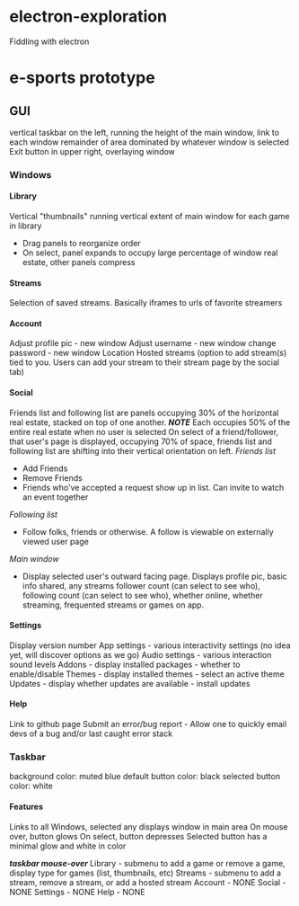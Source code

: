 # electron-exploration
Fiddling with electron

# e-sports prototype

## GUI
vertical taskbar on the left, running the height of the main window, link to each window
remainder of area dominated by whatever window is selected
Exit button in upper right, overlaying window

### Windows
#### Library
Vertical "thumbnails" running vertical extent of main window for each game in library
- Drag panels to reorganize order
- On select, panel expands to occupy large percentage of window real estate, other panels compress
#### Streams
Selection of saved streams. Basically iframes to urls of favorite streamers

#### Account
Adjust profile pic
    - new window
Adjust username
    - new window
change password
    - new window
Location
Hosted streams (option to add stream(s) tied to you. Users can add your stream to their stream
page by the social tab)

#### Social
Friends list and following list are panels occupying 30% of the horizontal real estate, stacked on
top of one another.
***NOTE*** Each occupies 50% of the entire real estate when no user is selected
           On select of a friend/follower, that user's page is displayed, occupying 70% of space,
           friends list and following list are shifting into their vertical orientation on left.
*Friends list*
 - Add Friends
 - Remove Friends
 - Friends who've accepted a request show up in list. Can invite to watch an event together

*Following list*
 - Follow folks, friends or otherwise. A follow is viewable on externally viewed user page

 *Main window*
 - Display selected user's outward facing page. Displays profile pic, basic info shared, any streams
   follower count (can select to see who), following count (can select to see who), whether online,
   whether streaming, frequented streams or games on app.

#### Settings
Display version number
App settings
    - various interactivity settings (no idea yet, will discover options as we go)
Audio settings
    - various interaction sound levels
Addons
    - display installed packages
    - whether to enable/disable
Themes
    - display installed themes
    - select an active theme
Updates
    - display whether updates are available
    - install updates

#### Help
Link to github page
Submit an error/bug report - Allow one to quickly email devs of a bug and/or last caught error stack

### Taskbar
background color: muted blue
default button color: black
selected button color: white

#### Features
Links to all Windows, selected any displays window in main area
On mouse over, button glows
On select, button depresses
Selected button has a minimal glow and white in color

***taskbar mouse-over***
Library - submenu to add a game or remove a game, display type for games (list, thumbnails, etc)
Streams - submenu to add a stream, remove a stream, or add a hosted stream
Account - NONE
Social - NONE
Settings - NONE
Help - NONE
